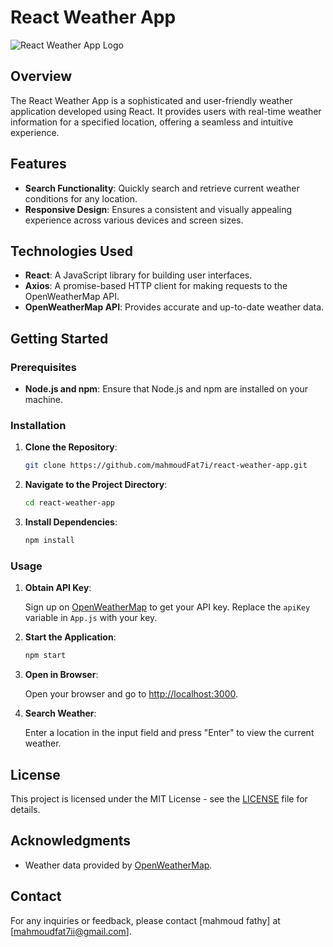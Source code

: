# React Weather App

![React Weather App Logo](link_to_logo.png)

## Overview

The React Weather App is a sophisticated and user-friendly weather application developed using React. It provides users with real-time weather information for a specified location, offering a seamless and intuitive experience.

## Features

- **Search Functionality**: Quickly search and retrieve current weather conditions for any location.
- **Responsive Design**: Ensures a consistent and visually appealing experience across various devices and screen sizes.

## Technologies Used

- **React**: A JavaScript library for building user interfaces.
- **Axios**: A promise-based HTTP client for making requests to the OpenWeatherMap API.
- **OpenWeatherMap API**: Provides accurate and up-to-date weather data.

## Getting Started

### Prerequisites

- **Node.js and npm**: Ensure that Node.js and npm are installed on your machine.

### Installation

1. **Clone the Repository**:

   ```bash
   git clone https://github.com/mahmoudFat7i/react-weather-app.git
   ```

2. **Navigate to the Project Directory**:

   ```bash
   cd react-weather-app
   ```

3. **Install Dependencies**:

   ```bash
   npm install
   ```

### Usage

1. **Obtain API Key**:

   Sign up on [OpenWeatherMap](https://openweathermap.org/api) to get your API key. Replace the `apiKey` variable in `App.js` with your key.

2. **Start the Application**:

   ```bash
   npm start
   ```

3. **Open in Browser**:

   Open your browser and go to [http://localhost:3000](http://localhost:3000).

4. **Search Weather**:

   Enter a location in the input field and press "Enter" to view the current weather.

## License

This project is licensed under the MIT License - see the [LICENSE](LICENSE) file for details.

## Acknowledgments

- Weather data provided by [OpenWeatherMap](https://openweathermap.org/).

## Contact

For any inquiries or feedback, please contact [mahmoud fathy] at [mahmoudfat7ii@gmail.com].
